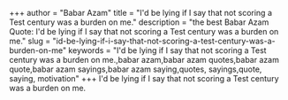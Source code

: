 +++
author = "Babar Azam"
title = "I'd be lying if I say that not scoring a Test century was a burden on me."
description = "the best Babar Azam Quote: I'd be lying if I say that not scoring a Test century was a burden on me."
slug = "id-be-lying-if-i-say-that-not-scoring-a-test-century-was-a-burden-on-me"
keywords = "I'd be lying if I say that not scoring a Test century was a burden on me.,babar azam,babar azam quotes,babar azam quote,babar azam sayings,babar azam saying,quotes, sayings,quote, saying, motivation"
+++
I'd be lying if I say that not scoring a Test century was a burden on me.
